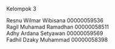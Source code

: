 Kelompok 3 

Resnu Wilmar Wibisana 00000059536  
Ragil Muhamad Ramadhan 00000058511  
Adhy Ardana Setyawan 00000059569   
Fadhil Dzaky Muhammad 00000058398  
